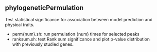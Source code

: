 ## phylogeneticPermulation

Test statistical significance for association between model prediction and physical traits.

* perm{num}.sh: run permulation {num} times for selected peaks
* ranksum.sh: test Rank sum significance and plot p-value distribution with previously studied genes.